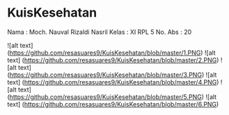 # KuisKesehatan

Nama : Moch. Nauval Rizaldi Nasril
Kelas : XI RPL 5
No. Abs : 20

![alt text] (https://github.com/resasuares9/KuisKesehatan/blob/master/1.PNG)
![alt text] (https://github.com/resasuares9/KuisKesehatan/blob/master/2.PNG)
![alt text] (https://github.com/resasuares9/KuisKesehatan/blob/master/3.PNG)
![alt text] (https://github.com/resasuares9/KuisKesehatan/blob/master/4.PNG)
![alt text] (https://github.com/resasuares9/KuisKesehatan/blob/master/5.PNG)
![alt text] (https://github.com/resasuares9/KuisKesehatan/blob/master/6.PNG)
